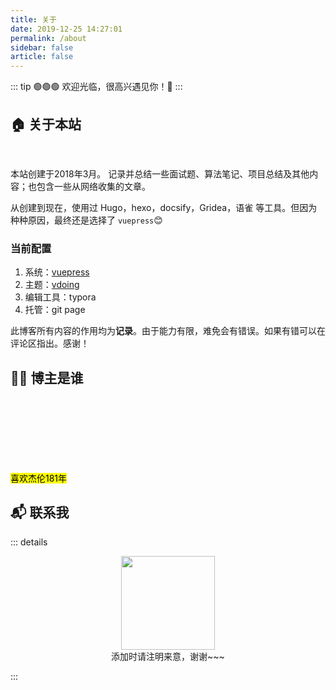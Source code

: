 ```yaml
---
title: 关于
date: 2019-12-25 14:27:01
permalink: /about
sidebar: false
article: false
---
```


::: tip 🟢🟢🟢
欢迎光临，很高兴遇见你！🤝
:::
<br/>


## 🏠 关于本站

<br/>

本站创建于2018年3月。 记录并总结一些面试题、算法笔记、项目总结及其他内容；也包含一些从网络收集的文章。

从创建到现在，使用过 Hugo，hexo，docsify，Gridea，语雀 等工具。但因为种种原因，最终还是选择了 `vuepress`😊

### 当前配置

1. 系统：[vuepress <Badge text="v1.x"/>](https://vuepress.vuejs.org/zh/)
2. 主题：[vdoing](https://doc.xugaoyi.com/)
2. 编辑工具：typora
2. 托管：git page



此博客所有内容的作用均为**记录**。由于能力有限，难免会有错误。如果有错可以在评论区指出。感谢！



## 👨‍💻 博主是谁

<br/>
<Badge text="陕西人，现居重庆"  vertical="middle"/>
<br/><br/>
<Badge text="Java程序猿" type="warning" vertical="middle"/>
<br/><br/>
<Badge text="喜欢杰伦18年" type="error" vertical="middle"/>
<br/><br/>
<mark>喜欢杰伦181年</mark>

## 📬 联系我

::: details

<center><img src="/img/qr.jpg" width = "150" height = "150"/></center>
<center>添加时请注明来意，谢谢~~~</center>

:::

<br/>

<Meting server="netease"
        type="playlist"
        mid="7311154894"
        :lrc-type="3"
        autoplay="true"
        theme="#3eaf7c"/>
<br/>
<!-- 小熊猫
<img src="/img/panda-waving.png" class="panda no-zoom" style="width: 130px;height: 115px;opacity: 0.8;margin-bottom: -4px;padding-bottom:0;position: fixed;bottom: 0;left: 0.5rem;z-index: 1;">  -->

